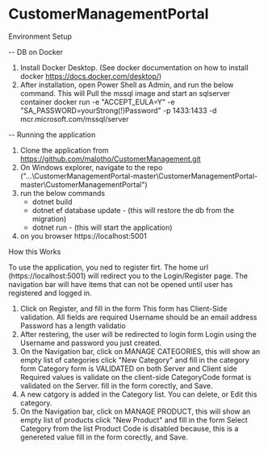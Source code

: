 # CustomerManagementPortal

Environment Setup

-- DB on Docker 
1. Install Docker Desktop. (See docker documentation on how to install docker https://docs.docker.com/desktop/)
2. After installation, open Power Shell as Admin, and run the below command. This will Pull the mssql image and start an sqlserver container
    docker run -e "ACCEPT_EULA=Y" -e "SA_PASSWORD=yourStrong(!)Password" -p 1433:1433 -d mcr.microsoft.com/mssql/server

-- Running the application
1. Clone the application from https://github.com/malotho/CustomerManagement.git
2. On Windows explorer, navigate to the repo ("...\CustomerManagementPortal-master\CustomerManagementPortal-master\CustomerManagementPortal")
3. run the below commands
      - dotnet build
      - dotnet ef database update - (this will restore the db from the migration)
      - dotnet run - (this will start the application)
4. on you browser https://localhost:5001

How this Works

To use the application, you ned to register firt. The home url (https://localhost:5001) will redirect you to the Login/Register page.
The navigation bar will have items that can not be opened until user has registered and logged in.
1. Click on Register, and fill in the form
      This form has Client-Side validation.
      All fields are required
      Username should be an email address
      Password has a length validatio
2. After restering, the user will be redirected to login form
    Login using the Username and password you just created.
3. On the Navigation bar, 
    click on MANAGE CATEGORIES, this will show an empty list of categories
    click "New Category" and fill in the category form
    Category form is  VALIDATED on both Server and Client side
        Required values is validate on the client-side
        CategoryCode format is validated on the Server.
    fill in the form corectly, and Save.
4. A new catgory is added in the Category list.
   You can delete, or Edit this category.
5. On the Navigation bar,
   click on MANAGE PRODUCT, this will show an empty list of products
   click "New Product" and fill in the form
   Select Category from the list
   Product Code is disabled because, this is a genereted value
   fill in the form corectly, and Save.




























